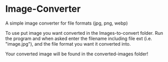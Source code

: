 # Image-Converter
A simple image converter for file formats (jpg, png, webp)

To use put image you want converted in the Images-to-convert folder. Run the program and when asked enter the filename including file ext (i.e. "image.jpg"), and the file format you want it converted into.

Your converted image will be found in the converted-images folder!

